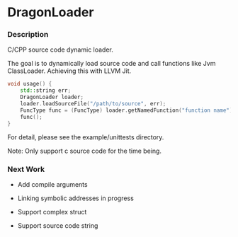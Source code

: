 # DragonLoader

### Description

C/CPP source code dynamic loader.

The goal is to dynamically load source code and call functions like Jvm ClassLoader.
Achieving this with LLVM Jit.

```cpp
void usage() {
    std::string err;
    DragonLoader loader;
    loader.loadSourceFile("/path/to/source", err);
    FuncType func = (FuncType) loader.getNamedFunction("function name");
    func();
}
```

For detail, please see the example/unittests directory.

Note: Only support c source code for the time being.

### Next Work

* Add compile arguments

* Linking symbolic addresses in progress

* Support complex struct

* Support source code string